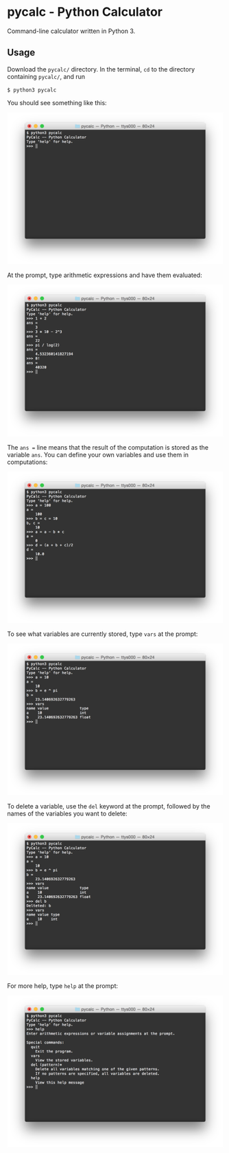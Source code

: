# pycalc - Python Calculator

Command-line calculator written in Python 3.

## Usage

Download the `pycalc/` directory.
In the terminal, `cd` to the directory containing `pycalc/`, and run

    $ python3 pycalc

You should see something like this:

![Screenshot](images/screenshot01.png)

At the prompt, type arithmetic expressions and have them evaluated:

![Screenshot](images/screenshot02.png)

The `ans =` line means that the result of the computation is stored as the
variable `ans`.
You can define your own variables and use them in computations:

![Screenshot](images/screenshot03.png)

To see what variables are currently stored, type `vars` at the prompt:

![Screenshot](images/screenshot04.png)

To delete a variable, use the `del` keyword at the prompt, followed by the names
of the variables you want to delete:

![Screenshot](images/screenshot05.png)

For more help, type `help` at the prompt:

![Screenshot](images/screenshot06.png)
